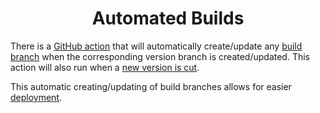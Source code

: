 <h1 align="center">Automated Builds</h1>

There is a [GitHub action](../../.github/workflows/create-build.yaml) that will automatically create/update any 
[build branch](../management/branch-semantics.md) when the corresponding version branch is created/updated. This action
will also run when a [new version is cut](automated-version-cutting.md).

This automatic creating/updating of build branches allows for easier [deployment](deployment.md).
